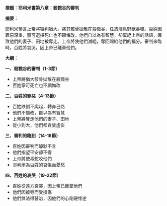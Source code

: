 **標題：耶利米書第八章：殺戮谷的審判**

**摘要：**

耶利米預言上帝將審判猶大，將其骸骨拋散在殺戮谷，任憑飛鳥野獸吞噬。百姓因罪惡深重，寧可選擇死亡也不願悔改。他們自以為有智慧，卻棄絕上帝的話語，導致他們的妻子、田地被奪走。上帝將使他們滅絕，奪回賜給他們的福分。審判來臨時，百姓將哀哭，因上帝已離棄他們。

**大綱：**

**一、殺戮谷的審判（1-3節）**
* 上帝將猶大骸骨拋散在殺戮谷
* 百姓寧可死亡也不願悔改

**二、百姓的罪惡（4-13節）**
* 百姓跌倒不爬起，轉奔己路
* 他們不悔改，自以為有智慧
* 上帝將奪走他們的妻子、田地
* 從小到大，他們都貪婪虛妄

**三、審判的臨到（14-18節）**
* 百姓因審判而靜默不言
* 他們指望平安卻不得
* 上帝將使毒蛇咬他們
* 耶利米為百姓的哀傷而憂愁

**四、百姓的哀哭（19-22節）**
* 百姓從遠方哀哭，因上帝已離棄他們
* 他們因被辱而受損傷
* 他們無法得醫治，因他們的心剛硬悖逆